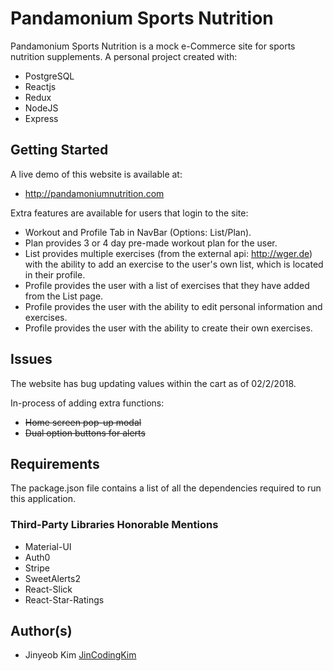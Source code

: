 # Pandamonium Sports Nutrition

Pandamonium Sports Nutrition is a mock e-Commerce site for sports nutrition supplements.
A personal project created with:

* PostgreSQL
* Reactjs
* Redux
* NodeJS
* Express

## Getting Started

A live demo of this website is available at:

* http://pandamoniumnutrition.com

Extra features are available for users that login to the site:

* Workout and Profile Tab in NavBar (Options: List/Plan).
* Plan provides 3 or 4 day pre-made workout plan for the user.
* List provides multiple exercises (from the external api: http://wger.de) with the ability to add an exercise to the user's own list, which is located in their profile.
* Profile provides the user with a list of exercises that they have added from the List page.
* Profile provides the user with the ability to edit personal information and exercises.
* Profile provides the user with the ability to create their own exercises.

## Issues

The website has bug updating values within the cart as of 02/2/2018.

In-process of adding extra functions:

* ~~Home screen pop-up modal~~
* ~~Dual option buttons for alerts~~

## Requirements

The package.json file contains a list of all the dependencies required to run this application.

### Third-Party Libraries Honorable Mentions

* Material-UI
* Auth0
* Stripe
* SweetAlerts2
* React-Slick
* React-Star-Ratings

## Author(s)

* Jinyeob Kim <a href="https://github.com/JinCodingKim">JinCodingKim</a>
